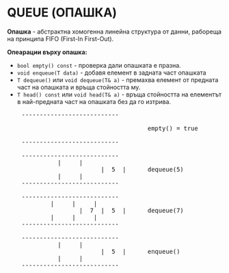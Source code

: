 # QUEUE (ОПАШКА)
**Опашка** - абстрактна хомогенна линейна структура от данни, рабореща на принципа FIFO (First-In First-Out).</br>

**Опеарации върху опашка:**
+ `bool empty() const` - проверка дали опашката е празна.
+ `void enqueue(T data)` - добавя елемент в задната част опашката 
+ `Т dequeue()` или `void dequeue(T& a)` - премахва елемент от предната част на опашката и връща стойността му.
+ `T head() const` или `void head(T& a)` - връща стойността на елементът в най-предната част на опашката без да го изтрива.

<pre>
	---------------------------
  
                                       empty() = true

	---------------------------

	---------------------------
  			  |     |
                          |  5  |      dequeue(5)
			  |     |
	---------------------------

	---------------------------
  		    |     |     |
                    |  7  |  5  |      dequeue(7)
		    |     |     |
	---------------------------

	---------------------------
  			  |     |
                          |  5  |      enqueue()
			  |     |
	---------------------------
</pre>


